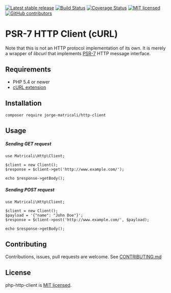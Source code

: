 [![Latest stable release](https://img.shields.io/badge/dynamic/json.svg?label=stable&url=https%3A%2F%2Fapi.github.com%2Frepos%2Fjorge-matricali%2Fphp-http-client%2Freleases%2Flatest&query=%24.name&colorB=blue)](https://github.com/jorge-matricali/php-http-client/releases/latest)
[![Build Status](https://travis-ci.org/jorge-matricali/php-http-client.svg?branch=master)](:status:) [![Coverage Status](https://coveralls.io/repos/github/jorge-matricali/php-http-client/badge.svg?branch=master)](https://coveralls.io/github/jorge-matricali/php-http-client?branch=master)
[![MIT licensed](https://img.shields.io/github/license/jorge-matricali/php-http-client.svg)](https://jorge-matricali.mit-license.org/2017)
[![GitHub contributors](https://img.shields.io/github/contributors/jorge-matricali/php-http-client.svg)](https://github.com/jorge-matricali/php-http-client/graphs/contributors)

PSR-7 HTTP Client (cURL)
========================

Note that this is not an HTTP protocol implementation of its own. It is merely a
wrapper of _libcurl_ that implements [PSR-7](http://www.php-fig.org/psr/psr-7/) HTTP message interface.

## Requirements
* PHP 5.4 or newer
* [cURL extension](http://php.net/manual/en/curl.installation.php)

## Installation
```
composer require jorge-matricali/http-client
```

## Usage

##### Sending GET request
```
use Matricali\Http\Client;

$client = new Client();
$response = $client->get('http://www.example.com/');

echo $response->getBody();
```

##### Sending POST request
```
use Matricali\Http\Client;

$client = new Client();
$payload = '{"name": "John Doe"}';
$response = $client->post('http://www.example.com/', $payload);

echo $response->getBody();
```

## Contributing

Contributions, issues, pull requests are welcome. See [CONTRIBUTING.md](CONTRIBUTING.md)

## License

php-http-client is [MIT licensed](LICENSE.txt).
